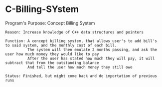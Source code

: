 # C-Billing-SYstem

Program's Purpose: Concept Billing System
    
    Reason: Increase knowledge of C++ data structures and pointers
    
    Function: A concept billing system, that allows user's to add bill's to said system, and the monthly cost of each bill.
              The system will then emulate 2 months passing, and ask the user how much money they would like to pay
              After the user has stated how much they will pay, it will subtract that from the outstanding balance
              And tell the user how much money they still owe
    
    Status: Finished, but might come back and do importation of previous runs
